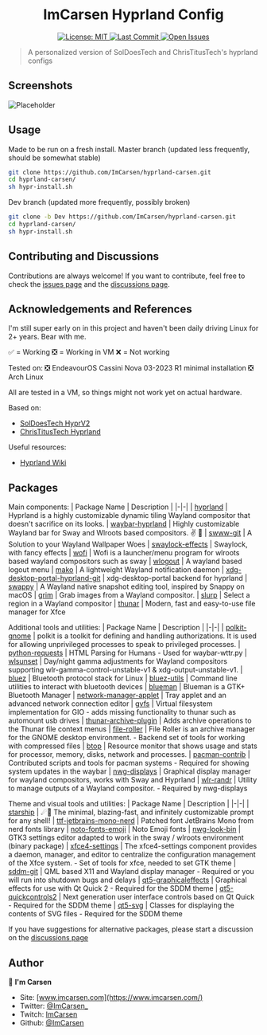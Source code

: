<h1 align="center">ImCarsen Hyprland Config</h1>
<p align="center">
  <a href="https://choosealicense.com/licenses/mit/">
    <img alt="License: MIT" src="https://img.shields.io/github/license/ImCarsen/hyprland-carsen?style=for-the-badge" target="_blank" />
  </a>
  <a href="https://github.com/ImCarsen/hyprland-carsen/commits/master">
    <img alt="Last Commit" src="https://img.shields.io/github/last-commit/ImCarsen/hyprland-carsen?style=for-the-badge" target="_blank" />
  </a>
  <a href="https://github.com/ImCarsen/hyprland-carsen/issues">
    <img alt="Open Issues" src="https://img.shields.io/github/issues/ImCarsen/hyprland-carsen?style=for-the-badge" target="_blank" />
  </a>
</p>

> A personalized version of SolDoesTech and ChrisTitusTech's hyprland configs<br /> 


## Screenshots

![Placeholder]()


## Usage
Made to be run on a fresh install.
Master branch (updated less frequently, should be somewhat stable)
```bash
git clone https://github.com/ImCarsen/hyprland-carsen.git
cd hyprland-carsen/
sh hypr-install.sh
```
Dev branch (updated more frequently, possibly broken)
```bash
git clone -b Dev https://github.com/ImCarsen/hyprland-carsen.git
cd hyprland-carsen/
sh hypr-install.sh
```

## Contributing and Discussions

Contributions are always welcome! If you want to contribute, feel free to check the [issues page](https://github.com/ImCarsen/hyprland-carsen/issues) and the [discussions page](https://github.com/ImCarsen/hyprland-carsen/issues).<br />


## Acknowledgements and References
I'm still super early on in this project and haven't been daily driving Linux for 2+ years. Bear with me.

✅ = Working
❎ = Working in VM
❌ = Not working

Tested on:
❎ EndeavourOS Cassini Nova 03-2023 R1 minimal installation 
❎ Arch Linux

All are tested in a VM, so things might not work yet on actual hardware.

Based on:
  - [SolDoesTech HyprV2](https://github.com/SolDoesTech/HyprV2)
  - [ChrisTitusTech Hyprland](https://github.com/ChrisTitusTech/hyprland-titus)

Useful resources:
  - [Hyprland Wiki](https://wiki.hyprland.org/)

## Packages

Main components:
| Package Name | Description |
|-|-|
| [hyprland](https://github.com/hyprwm/hyprland-wiki) | Hyprland is a highly customizable dynamic tiling Wayland compositor that doesn't sacrifice on its looks.
| [waybar-hyprland](https://github.com/Alexays/Waybar) | Highly customizable Wayland bar for Sway and Wlroots based compositors. ✌️ 🎉
| [swww-git](https://github.com/Horus645/swww) | A Solution to your Wayland Wallpaper Woes
| [swaylock-effects](https://github.com/jirutka/swaylock-effects) | Swaylock, with fancy effects
| [wofi](https://hg.sr.ht/~scoopta/wofi) | Wofi is a launcher/menu program for wlroots based wayland compositors such as sway
| [wlogout](https://github.com/ArtsyMacaw/wlogout) | A wayland based logout menu
| [mako](https://github.com/emersion/mako) | A lightweight Wayland notification daemon
| [xdg-desktop-portal-hyprland-git](https://github.com/hyprwm/xdg-desktop-portal-hyprland) | xdg-desktop-portal backend for hyprland
| [swappy](https://github.com/jtheoof/swappy) | A Wayland native snapshot editing tool, inspired by Snappy on macOS
| [grim](https://sr.ht/~emersion/grim/) | Grab images from a Wayland compositor.
| [slurp](https://github.com/emersion/slurp) | Select a region in a Wayland compositor
| [thunar](https://gitlab.xfce.org/xfce/thunar) | Modern, fast and easy-to-use file manager for Xfce

Additional tools and utilities:
| Package Name | Description |
|-|-|
| [polkit-gnome](https://gitlab.freedesktop.org/polkit/polkit/) | polkit is a toolkit for defining and handling authorizations. It is used for allowing unprivileged processes to speak to privileged processes.
| [python-requests](https://github.com/psf/requests) | HTML Parsing for Humans - Used for waybar-wttr.py
| [wlsunset](https://sr.ht/~kennylevinsen/wlsunset/) | Day/night gamma adjustments for Wayland compositors supporting wlr-gamma-control-unstable-v1 & xdg-output-unstable-v1.
| [bluez](http://www.bluez.org/) | Bluetooth protocol stack for Linux
| [bluez-utils](http://www.bluez.org/) | Command line utilities to interact with bluetooth devices
| [blueman](https://github.com/blueman-project/blueman) | Blueman is a GTK+ Bluetooth Manager
| [network-manager-applet](https://gitlab.gnome.org/GNOME/network-manager-applet) | Tray applet and an advanced network connection editor
| [gvfs](https://gitlab.gnome.org/GNOME/gvfs/) | Virtual filesystem implementation for GIO - adds missing functionality to thunar such as automount usb drives
| [thunar-archive-plugin](https://gitlab.xfce.org/thunar-plugins/thunar-archive-plugin) | Adds archive operations to the Thunar file context menus
| [file-roller](https://gitlab.gnome.org/GNOME/file-roller) | File Roller is an archive manager for the GNOME desktop environment. - Backend set of tools for working with compressed files
| [btop](https://github.com/aristocratos/btop) | Resource monitor that shows usage and stats for processor, memory, disks, network and processes.
| [pacman-contrib](https://gitlab.archlinux.org/pacman/pacman-contrib) | Contributed scripts and tools for pacman systems - Required for showing system updates in the waybar
| [nwg-displays](https://github.com/nwg-piotr/nwg-displays) | Graphical display manager for wayland compositors, works with Sway and Hyprland
| [wlr-randr](https://sr.ht/~emersion/wlr-randr/) | Utility to manage outputs of a Wayland compositor. - Required by nwg-displays

Theme and visual tools and utilities:
| Package Name | Description |
|-|-|
| [starship](https://github.com/starship/starship) | ☄🌌️ The minimal, blazing-fast, and infinitely customizable prompt for any shell!
| [ttf-jetbrains-mono-nerd](https://github.com/ryanoasis/nerd-fonts) | Patched font JetBrains Mono from nerd fonts library
| [noto-fonts-emoji](https://github.com/googlefonts/noto-emoji) | Noto Emoji fonts
| [nwg-look-bin](https://github.com/nwg-piotr/nwg-look) | GTK3 settings editor adapted to work in the sway / wlroots environment (binary package)
| [xfce4-settings](https://gitlab.xfce.org/xfce/xfce4-settings) | The xfce4-settings component provides a daemon, manager, and editor to centralize the configuration management of the Xfce system. - Set of tools for xfce, needed to set GTK theme
| [sddm-git](https://github.com/sddm/sddm) | QML based X11 and Wayland display manager - Required or you will run into shutdown bugs and delays
| [qt5-graphicaleffects](https://archlinux.org/packages/extra/x86_64/qt5-graphicaleffects/) | Graphical effects for use with Qt Quick 2 - Required for the SDDM theme
| [qt5-quickcontrols2](https://archlinux.org/packages/extra/x86_64/qt5-quickcontrols2/) | Next generation user interface controls based on Qt Quick - Required for the SDDM theme
| [qt5-svg](https://archlinux.org/packages/extra/x86_64/qt5-svg/) | Classes for displaying the contents of SVG files - Required for the SDDM theme

If you have suggestions for alternative packages, please start a discussion on the [discussions page](https://github.com/ImCarsen/hyprland-carsen/discussions/categories/suggestions)

## Author

👤 **I'm Carsen**

- Site: [www.imcarsen.com](https://www.imcarsen.com/)
- Twitter: [@ImCarsen_](https://twitter.com/ImCarsen_)
- Twitch: [ImCarsen](https://www.twitch.tv/imcarsen)
- Github: [@ImCarsen](https://github.com/ImCarsen)

